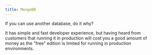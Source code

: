 ```yaml
---
title: MongoDB
---
```


If you can use another database, do it why?

It has simple and fast developer experience, but having heard from customers that running it in production will cost you a good amount of money as the "free" edition is limited for running in production environments.
